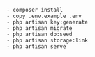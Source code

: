         - composer install
        - copy .env.example .env
        - php artisan key:generate
        - php artisan migrate
        - php artisan db:seed
        - php artisan storage:link
        - php artisan serve 
